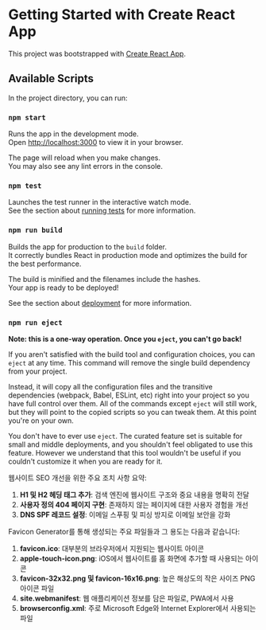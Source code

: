 # Getting Started with Create React App

This project was bootstrapped with [Create React App](https://github.com/facebook/create-react-app).

## Available Scripts

In the project directory, you can run:

### `npm start`

Runs the app in the development mode.\
Open [http://localhost:3000](http://localhost:3000) to view it in your browser.

The page will reload when you make changes.\
You may also see any lint errors in the console.

### `npm test`

Launches the test runner in the interactive watch mode.\
See the section about [running tests](https://facebook.github.io/create-react-app/docs/running-tests) for more information.

### `npm run build`

Builds the app for production to the `build` folder.\
It correctly bundles React in production mode and optimizes the build for the best performance.

The build is minified and the filenames include the hashes.\
Your app is ready to be deployed!

See the section about [deployment](https://facebook.github.io/create-react-app/docs/deployment) for more information.

### `npm run eject`

**Note: this is a one-way operation. Once you `eject`, you can't go back!**

If you aren't satisfied with the build tool and configuration choices, you can `eject` at any time. This command will remove the single build dependency from your project.

Instead, it will copy all the configuration files and the transitive dependencies (webpack, Babel, ESLint, etc) right into your project so you have full control over them. All of the commands except `eject` will still work, but they will point to the copied scripts so you can tweak them. At this point you're on your own.

You don't have to ever use `eject`. The curated feature set is suitable for small and middle deployments, and you shouldn't feel obligated to use this feature. However we understand that this tool wouldn't be useful if you couldn't customize it when you are ready for it.


웹사이트 SEO 개선을 위한 주요 조치 사항 요약:

1. **H1 및 H2 헤딩 태그 추가**: 검색 엔진에 웹사이트 구조와 중요 내용을 명확히 전달
2. **사용자 정의 404 페이지 구현**: 존재하지 않는 페이지에 대한 사용자 경험을 개선
3. **DNS SPF 레코드 설정**: 이메일 스푸핑 및 피싱 방지로 이메일 보안을 강화

Favicon Generator를 통해 생성되는 주요 파일들과 그 용도는 다음과 같습니다:

1. **favicon.ico**: 대부분의 브라우저에서 지원되는 웹사이트 아이콘
2. **apple-touch-icon.png**: iOS에서 웹사이트를 홈 화면에 추가할 때 사용되는 아이콘
3. **favicon-32x32.png 및 favicon-16x16.png**: 높은 해상도의 작은 사이즈 PNG 아이콘 파일
4. **site.webmanifest**: 웹 애플리케이션 정보를 담은 파일로, PWA에서 사용
5. **browserconfig.xml**: 주로 Microsoft Edge와 Internet Explorer에서 사용되는 파일


